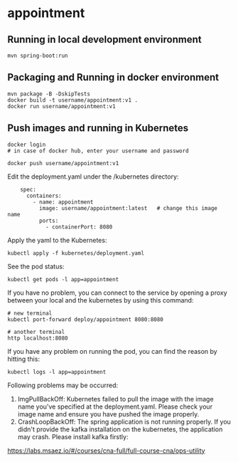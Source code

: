 # appointment

## Running in local development environment

```
mvn spring-boot:run
```

## Packaging and Running in docker environment

```
mvn package -B -DskipTests
docker build -t username/appointment:v1 .
docker run username/appointment:v1
```

## Push images and running in Kubernetes

```
docker login 
# in case of docker hub, enter your username and password

docker push username/appointment:v1
```

Edit the deployment.yaml under the /kubernetes directory:
```
    spec:
      containers:
        - name: appointment
          image: username/appointment:latest   # change this image name
          ports:
            - containerPort: 8080

```

Apply the yaml to the Kubernetes:
```
kubectl apply -f kubernetes/deployment.yaml
```

See the pod status:
```
kubectl get pods -l app=appointment
```

If you have no problem, you can connect to the service by opening a proxy between your local and the kubernetes by using this command:
```
# new terminal
kubectl port-forward deploy/appointment 8080:8080

# another terminal
http localhost:8080
```

If you have any problem on running the pod, you can find the reason by hitting this:
```
kubectl logs -l app=appointment
```

Following problems may be occurred:

1. ImgPullBackOff:  Kubernetes failed to pull the image with the image name you've specified at the deployment.yaml. Please check your image name and ensure you have pushed the image properly.
1. CrashLoopBackOff: The spring application is not running properly. If you didn't provide the kafka installation on the kubernetes, the application may crash. Please install kafka firstly:

https://labs.msaez.io/#/courses/cna-full/full-course-cna/ops-utility

